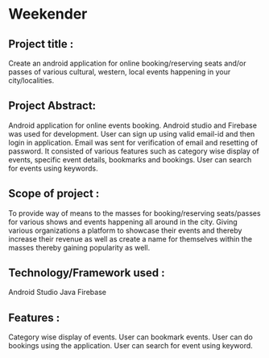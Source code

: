 # Weekender

## Project title :
Create an android application for online booking/reserving seats and/or passes of various cultural, western, local events happening in your city/localities.

## Project Abstract:
Android application for online events booking. Android studio and Firebase was used for development.
User can sign up using valid email-id and then login in application. Email was sent for verification of email and resetting of password. 
It consisted of various features such as category wise display of events, specific event details, bookmarks and bookings.
User can search for events using keywords.

## Scope of project :
To provide way of means to the masses for booking/reserving seats/passes for various shows and events happening all around in the city.
Giving various organizations a platform to showcase their events and thereby increase their revenue as well as create a name for themselves within the masses thereby gaining popularity as well.

## Technology/Framework used :
Android Studio
Java
Firebase

## Features :
Category wise display of events.
User can bookmark events.
User can do bookings using the application.
User can search for event using keyword.
